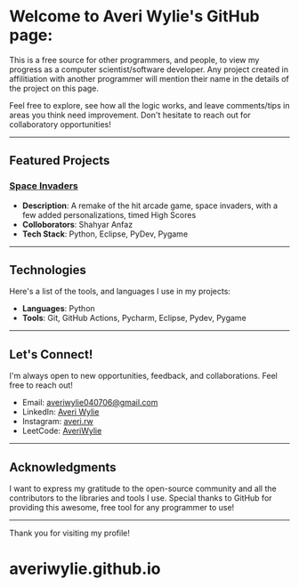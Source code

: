 # Welcome to Averi Wylie's GitHub page: 

This is a free source for other programmers, and people, to view my progress as a computer scientist/software developer. Any project created in affilitiation with another programmer will mention their name in the details of the project on this page.

Feel free to explore, see how all the logic works, and leave comments/tips in areas you think need improvement. Don't hesitate to reach out for collaboratory opportunities!

---

## Featured Projects

### [Space Invaders](Project-1---Space-Invaders)
- **Description**: A remake of the hit arcade game, space invaders, with a few added personalizations, timed High Scores
- **Colloborators**: Shahyar Anfaz
- **Tech Stack**: Python, Eclipse, PyDev, Pygame

---

## Technologies

Here's a list of the tools, and languages I use in my projects:

- **Languages**: Python
- **Tools**: Git, GitHub Actions, Pycharm, Eclipse, Pydev, Pygame

---

## Let's Connect!

I'm always open to new opportunities, feedback, and collaborations. Feel free to reach out!

- Email: averiwylie040706@gmail.com
- LinkedIn: [Averi Wylie](https://www.linkedin.com/in/averiwylie/)
- Instagram: [averi.rw](https://www.instagram.com/averi.rw/)
- LeetCode: [AveriWylie](https://leetcode.com/u/AveriWylie/)

---

## Acknowledgments

I want to express my gratitude to the open-source community and all the contributors to the libraries and tools I use. Special thanks to GitHub for providing this awesome, free tool for any programmer to use!

---

Thank you for visiting my profile!
# averiwylie.github.io
